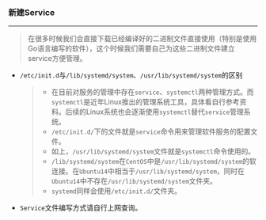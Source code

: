 ### 新建Service

---

> 在很多时候我们会直接下载已经编译好的二进制文件直接使用（特别是使用Go语言编写的软件），这个时候我们需要自己为这些二进制文件建立service方便管理。

- `/etc/init.d`与`/lib/systemd/system`、`/usr/lib/systemd/system`的区别

  > - 在目前对服务的管理中存在`service`、`systemctl`两种管理方式。而`systemctl`是近年Linux推出的管理系统工具，具体看自行参考资料。后续的Linux系统也会逐渐使用`systemctl`替代`service`管理系统。
  > - `/etc/init.d/`下的文件就是`service`命令用来管理软件服务的配置文件。
  > - 如上，`/usr/lib/systemd/system`文件就是`systemctl`命令使用的。
  > - `/lib/systemd/system`在`CentOS`中是`/usr/lib/systemd/system`的软连接。在`Ubuntu14`中相当于`/usr/lib/systemd/system`，同时在`Ubuntu14`中不存在`/usr/lib/systemd/system`文件夹。
  > - `systemd`同样会使用`/etc/init.d/`文件夹。

- `Service`文件编写方式请自行上网查询。